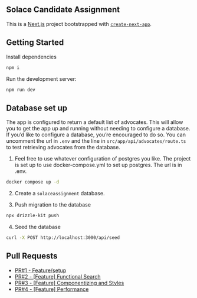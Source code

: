 ## Solace Candidate Assignment

This is a [Next.js](https://nextjs.org/) project bootstrapped with [`create-next-app`](https://github.com/vercel/next.js/tree/canary/packages/create-next-app).

## Getting Started

Install dependencies

```bash
npm i
```

Run the development server:

```bash
npm run dev
```

## Database set up

The app is configured to return a default list of advocates. This will allow you to get the app up and running without needing to configure a database. If you’d like to configure a database, you’re encouraged to do so. You can uncomment the url in `.env` and the line in `src/app/api/advocates/route.ts` to test retrieving advocates from the database.

1. Feel free to use whatever configuration of postgres you like. The project is set up to use docker-compose.yml to set up postgres. The url is in .env.

```bash
docker compose up -d
```

2. Create a `solaceassignment` database.

3. Push migration to the database

```bash
npx drizzle-kit push
```

4. Seed the database

```bash
curl -X POST http://localhost:3000/api/seed
```

## Pull Requests

- [PR#1 - Feature/setup](https://github.com/myronschippers/solace-candidate-assignment/pull/1)
- [PR#2 - [Feature] Functional Search](https://github.com/myronschippers/solace-candidate-assignment/pull/2)
- [PR#3 - [Feature] Componentizing and Styles](https://github.com/myronschippers/solace-candidate-assignment/pull/3)
- [PR#4 - [Feature] Performance](https://github.com/myronschippers/solace-candidate-assignment/pull/4)
